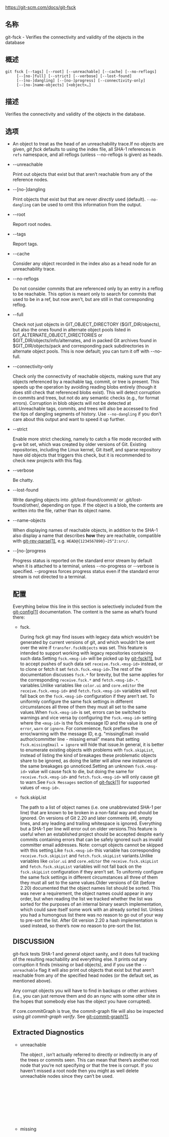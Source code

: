 https://git-scm.com/docs/git-fsck

## 名称

git-fsck - Verifies the connectivity and validity of the objects in the database

## 概述

```
git fsck [--tags] [--root] [--unreachable] [--cache] [--no-reflogs]
	 [--[no-]full] [--strict] [--verbose] [--lost-found]
	 [--[no-]dangling] [--[no-]progress] [--connectivity-only]
	 [--[no-]name-objects] [<object>…]
```

## 描述

Verifies the connectivity and validity of the objects in the database.

## 选项

- <object>

  An object to treat as the head of an unreachability trace.If no objects are given, *git fsck* defaults to using the index file, all SHA-1 references in `refs` namespace, and all reflogs (unless --no-reflogs is given) as heads.

- --unreachable

  Print out objects that exist but that aren’t reachable from any of the reference nodes.

- --[no-]dangling

  Print objects that exist but that are never *directly* used (default). `--no-dangling` can be used to omit this information from the output.

- --root

  Report root nodes.

- --tags

  Report tags.

- --cache

  Consider any object recorded in the index also as a head node for an unreachability trace.

- --no-reflogs

  Do not consider commits that are referenced only by an entry in a reflog to be reachable. This option is meant only to search for commits that used to be in a ref, but now aren’t, but are still in that corresponding reflog.

- --full

  Check not just objects in GIT_OBJECT_DIRECTORY ($GIT_DIR/objects), but also the ones found in alternate object pools listed in GIT_ALTERNATE_OBJECT_DIRECTORIES or $GIT_DIR/objects/info/alternates, and in packed Git archives found in $GIT_DIR/objects/pack and corresponding pack subdirectories in alternate object pools. This is now default; you can turn it off with --no-full.

- --connectivity-only

  Check only the connectivity of reachable objects, making sure that any objects referenced by a reachable tag, commit, or tree is present. This speeds up the operation by avoiding reading blobs entirely (though it does still check that referenced blobs exist). This will detect corruption in commits and trees, but not do any semantic checks (e.g., for format errors). Corruption in blob objects will not be detected at all.Unreachable tags, commits, and trees will also be accessed to find the tips of dangling segments of history. Use `--no-dangling` if you don’t care about this output and want to speed it up further.

- --strict

  Enable more strict checking, namely to catch a file mode recorded with g+w bit set, which was created by older versions of Git. Existing repositories, including the Linux kernel, Git itself, and sparse repository have old objects that triggers this check, but it is recommended to check new projects with this flag.

- --verbose

  Be chatty.

- --lost-found

  Write dangling objects into .git/lost-found/commit/ or .git/lost-found/other/, depending on type. If the object is a blob, the contents are written into the file, rather than its object name.

- --name-objects

  When displaying names of reachable objects, in addition to the SHA-1 also display a name that describes **how** they are reachable, compatible with [git-rev-parse[1]](../git-rev-parse), e.g. `HEAD@{1234567890}~25^2:src/`.

- --[no-]progress

  Progress status is reported on the standard error stream by default when it is attached to a terminal, unless --no-progress or --verbose is specified. --progress forces progress status even if the standard error stream is not directed to a terminal.

## 配置

Everything below this line in this section is selectively included from the [git-config[1]](../git-config) documentation. The content is the same as what’s found there:

- fsck.<msg-id>

  During fsck git may find issues with legacy data which wouldn’t be generated by current versions of git, and which wouldn’t be sent over the wire if `transfer.fsckObjects` was set. This feature is intended to support working with legacy repositories containing such data.Setting `fsck.<msg-id>` will be picked up by [git-fsck[1]](../git-fsck), but to accept pushes of such data set `receive.fsck.<msg-id>` instead, or to clone or fetch it set `fetch.fsck.<msg-id>`.The rest of the documentation discusses `fsck.*` for brevity, but the same applies for the corresponding `receive.fsck.*` and `fetch.<msg-id>.*`. variables.Unlike variables like `color.ui` and `core.editor` the `receive.fsck.<msg-id>` and `fetch.fsck.<msg-id>` variables will not fall back on the `fsck.<msg-id>` configuration if they aren’t set. To uniformly configure the same fsck settings in different circumstances all three of them they must all set to the same values.When `fsck.<msg-id>` is set, errors can be switched to warnings and vice versa by configuring the `fsck.<msg-id>` setting where the `<msg-id>` is the fsck message ID and the value is one of `error`, `warn` or `ignore`. For convenience, fsck prefixes the error/warning with the message ID, e.g. "missingEmail: invalid author/committer line - missing email" means that setting `fsck.missingEmail = ignore` will hide that issue.In general, it is better to enumerate existing objects with problems with `fsck.skipList`, instead of listing the kind of breakages these problematic objects share to be ignored, as doing the latter will allow new instances of the same breakages go unnoticed.Setting an unknown `fsck.<msg-id>` value will cause fsck to die, but doing the same for `receive.fsck.<msg-id>` and `fetch.fsck.<msg-id>` will only cause git to warn.See `Fsck Messages` section of [git-fsck[1]](../git-fsck) for supported values of `<msg-id>`.

- fsck.skipList

  The path to a list of object names (i.e. one unabbreviated SHA-1 per line) that are known to be broken in a non-fatal way and should be ignored. On versions of Git 2.20 and later comments (*#*), empty lines, and any leading and trailing whitespace is ignored. Everything but a SHA-1 per line will error out on older versions.This feature is useful when an established project should be accepted despite early commits containing errors that can be safely ignored such as invalid committer email addresses. Note: corrupt objects cannot be skipped with this setting.Like `fsck.<msg-id>` this variable has corresponding `receive.fsck.skipList` and `fetch.fsck.skipList` variants.Unlike variables like `color.ui` and `core.editor` the `receive.fsck.skipList` and `fetch.fsck.skipList` variables will not fall back on the `fsck.skipList` configuration if they aren’t set. To uniformly configure the same fsck settings in different circumstances all three of them they must all set to the same values.Older versions of Git (before 2.20) documented that the object names list should be sorted. This was never a requirement, the object names could appear in any order, but when reading the list we tracked whether the list was sorted for the purposes of an internal binary search implementation, which could save itself some work with an already sorted list. Unless you had a humongous list there was no reason to go out of your way to pre-sort the list. After Git version 2.20 a hash implementation is used instead, so there’s now no reason to pre-sort the list.

## DISCUSSION

git-fsck tests SHA-1 and general object sanity, and it does full tracking of the resulting reachability and everything else. It prints out any corruption it finds (missing or bad objects), and if you use the `--unreachable` flag it will also print out objects that exist but that aren’t reachable from any of the specified head nodes (or the default set, as mentioned above).

Any corrupt objects you will have to find in backups or other archives (i.e., you can just remove them and do an *rsync* with some other site in the hopes that somebody else has the object you have corrupted).

If core.commitGraph is true, the commit-graph file will also be inspected using *git commit-graph verify*. See [git-commit-graph[1]](../git-commit-graph).

## Extracted Diagnostics

- unreachable <type> <object>

  The <type> object <object>, isn’t actually referred to directly or indirectly in any of the trees or commits seen. This can mean that there’s another root node that you’re not specifying or that the tree is corrupt. If you haven’t missed a root node then you might as well delete unreachable nodes since they can’t be used.

- missing <type> <object>

  The <type> object <object>, is referred to but isn’t present in the database.

- dangling <type> <object>

  The <type> object <object>, is present in the database but never *directly* used. A dangling commit could be a root node.

- hash mismatch <object>

  The database has an object whose hash doesn’t match the object database value. This indicates a serious data integrity problem.

## FSCK MESSAGES

The following lists the types of errors `git fsck` detects and what each error means, with their default severity. The severity of the error, other than those that are marked as "(FATAL)", can be tweaked by setting the corresponding `fsck.<msg-id>` configuration variable.

- `badDate`

  (ERROR) Invalid date format in an author/committer line.

- `badDateOverflow`

  (ERROR) Invalid date value in an author/committer line.

- `badEmail`

  (ERROR) Invalid email format in an author/committer line.

- `badFilemode`

  (INFO) A tree contains a bad filemode entry.

- `badName`

  (ERROR) An author/committer name is empty.

- `badObjectSha1`

  (ERROR) An object has a bad sha1.

- `badParentSha1`

  (ERROR) A commit object has a bad parent sha1.

- `badTagName`

  (INFO) A tag has an invalid format.

- `badTimezone`

  (ERROR) Found an invalid time zone in an author/committer line.

- `badTree`

  (ERROR) A tree cannot be parsed.

- `badTreeSha1`

  (ERROR) A tree has an invalid format.

- `badType`

  (ERROR) Found an invalid object type.

- `duplicateEntries`

  (ERROR) A tree contains duplicate file entries.

- `emptyName`

  (WARN) A path contains an empty name.

- `extraHeaderEntry`

  (IGNORE) Extra headers found after `tagger`.

- `fullPathname`

  (WARN) A path contains the full path starting with "/".

- `gitattributesBlob`

  (ERROR) A non-blob found at `.gitattributes`.

- `gitattributesLarge`

  (ERROR) The `.gitattributes` blob is too large.

- `gitattributesLineLength`

  (ERROR) The `.gitattributes` blob contains too long lines.

- `gitattributesMissing`

  (ERROR) Unable to read `.gitattributes` blob.

- `gitattributesSymlink`

  (INFO) `.gitattributes` is a symlink.

- `gitignoreSymlink`

  (INFO) `.gitignore` is a symlink.

- `gitmodulesBlob`

  (ERROR) A non-blob found at `.gitmodules`.

- `gitmodulesLarge`

  (ERROR) The `.gitmodules` file is too large to parse.

- `gitmodulesMissing`

  (ERROR) Unable to read `.gitmodules` blob.

- `gitmodulesName`

  (ERROR) A submodule name is invalid.

- `gitmodulesParse`

  (INFO) Could not parse `.gitmodules` blob.

`gitmodulesLarge`; (ERROR) `.gitmodules` blob is too large to parse.

- `gitmodulesPath`

  (ERROR) `.gitmodules` path is invalid.

- `gitmodulesSymlink`

  (ERROR) `.gitmodules` is a symlink.

- `gitmodulesUpdate`

  (ERROR) Found an invalid submodule update setting.

- `gitmodulesUrl`

  (ERROR) Found an invalid submodule url.

- `hasDot`

  (WARN) A tree contains an entry named `.`.

- `hasDotdot`

  (WARN) A tree contains an entry named `..`.

- `hasDotgit`

  (WARN) A tree contains an entry named `.git`.

- `mailmapSymlink`

  (INFO) `.mailmap` is a symlink.

- `missingAuthor`

  (ERROR) Author is missing.

- `missingCommitter`

  (ERROR) Committer is missing.

- `missingEmail`

  (ERROR) Email is missing in an author/committer line.

- `missingNameBeforeEmail`

  (ERROR) Missing name before an email in an author/committer line.

- `missingObject`

  (ERROR) Missing `object` line in tag object.

- `missingSpaceBeforeDate`

  (ERROR) Missing space before date in an author/committer line.

- `missingSpaceBeforeEmail`

  (ERROR) Missing space before the email in author/committer line.

- `missingTag`

  (ERROR) Unexpected end after `type` line in a tag object.

- `missingTagEntry`

  (ERROR) Missing `tag` line in a tag object.

- `missingTaggerEntry`

  (INFO) Missing `tagger` line in a tag object.

- `missingTree`

  (ERROR) Missing `tree` line in a commit object.

- `missingType`

  (ERROR) Invalid type value on the `type` line in a tag object.

- `missingTypeEntry`

  (ERROR) Missing `type` line in a tag object.

- `multipleAuthors`

  (ERROR) Multiple author lines found in a commit.

- `nulInCommit`

  (WARN) Found a NUL byte in the commit object body.

- `nulInHeader`

  (FATAL) NUL byte exists in the object header.

- `nullSha1`

  (WARN) Tree contains entries pointing to a null sha1.

- `treeNotSorted`

  (ERROR) A tree is not properly sorted.

- `unknownType`

  (ERROR) Found an unknown object type.

- `unterminatedHeader`

  (FATAL) Missing end-of-line in the object header.

- `zeroPaddedDate`

  (ERROR) Found a zero padded date in an author/commiter line.

- `zeroPaddedFilemode`

  (WARN) Found a zero padded filemode in a tree.

## Environment Variables

- GIT_OBJECT_DIRECTORY

  used to specify the object database root (usually $GIT_DIR/objects)

- GIT_INDEX_FILE

  used to specify the index file of the index

- GIT_ALTERNATE_OBJECT_DIRECTORIES

  used to specify additional object database roots (usually unset)

## GIT

  这是[git[1]](../../Git)工具集中的一部分。